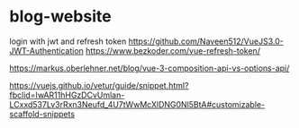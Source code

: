 # blog-website

login with jwt and refresh token
https://github.com/Naveen512/VueJS3.0-JWT-Authentication
https://www.bezkoder.com/vue-refresh-token/


https://markus.oberlehner.net/blog/vue-3-composition-api-vs-options-api/



https://vuejs.github.io/vetur/guide/snippet.html?fbclid=IwAR11hHGzDCvUmlan-LCxxd537Lv3rRxn3Neufd_4U7tWwMcXlDNG0Nl5BtA#customizable-scaffold-snippets
